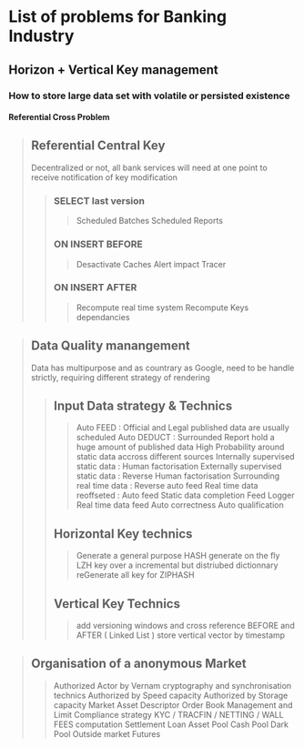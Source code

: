 # List of problems for Banking Industry
## Horizon + Vertical Key management
### How to store large data set with volatile or persisted existence
#### Referential Cross Problem

> ## Referential Central Key
>
> Decentralized or not, all bank services will need at one point to receive notification
> of key modification
>> ### SELECT last version
>>> Scheduled Batches
>>> Scheduled Reports
>> ### ON INSERT BEFORE
>>> Desactivate Caches
>>> Alert impact Tracer
>> ### ON INSERT AFTER
>>> Recompute real time system
>>> Recompute Keys dependancies

> ## Data Quality manangement
>
> Data has multipurpose and as countrary as Google, need to be handle strictly,
> requiring different strategy of rendering
>> ## Input Data strategy & Technics
>>> Auto FEED : Official and Legal published data are usually scheduled
>>> Auto DEDUCT : Surrounded Report hold a huge amount of published data
>>> High Probability around static data accross different sources
>>> Internally supervised static data : Human factorisation
>>> Externally supervised static data : Reverse Human factorisation
>>> Surrounding real time data : Reverse auto feed
>>> Real time data reoffseted : Auto feed
>>> Static data completion Feed Logger
>>> Real time data feed
>>> Auto correctness
>>> Auto qualification
>> ## Horizontal Key technics
>>> Generate a general purpose HASH
>>> generate on the fly LZH key over a incremental but distriubed dictionnary
>>> reGenerate all key for ZIPHASH
>> ## Vertical Key Technics
>>> add versioning windows and cross reference BEFORE and AFTER ( Linked List )
>>> store vertical vector by timestamp
 
> ## Organisation  of a anonymous Market 
>> Authorized Actor by Vernam cryptography and synchronisation technics
>> Authorized by Speed capacity
>> Authorized by Storage capacity
>> Market Asset Descriptor
>> Order Book Management and Limit
>> Compliance strategy
>> KYC / TRACFIN / NETTING / WALL 
>> FEES computation
>> Settlement
>> Loan Asset Pool
>> Cash Pool
>> Dark Pool
>> Outside market Futures


